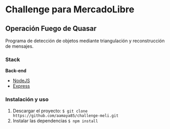 # Challenge para MercadoLibre
## Operación Fuego de Quasar
Programa de detección de objetos mediante triangulación y reconstrucción de mensajes.

### Stack
**Back-end**

- [NodeJS](https://nodejs.org/)
- [Express](http://expressjs.com/pt-br/)

### Instalación y uso
1. Descargar el proyecto:
`$ git clone https://github.com/aamaya85/challenge-meli.git`
2. Instalar las dependencias
`$ npm install`
